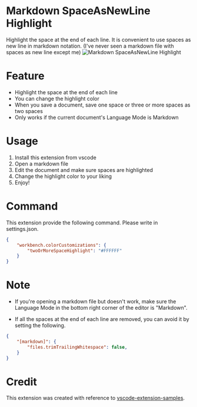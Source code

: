 # Markdown SpaceAsNewLine Highlight
Highlight the space at the end of each line. It is convenient to use spaces as new line in markdown notation. (I've never seen a markdown file with spaces as new line except me)
![Markdown SpaceAsNewLine Highlight](https://raw.github.com/wiki/Infifty/markdown-spaceAsNewLine-highlight/img/space-highlight.gif)

# Feature
- Highlight the space at the end of each line
- You can change the highlight color
- When you save a document, save one space or three or more spaces as two spaces
- Only works if the current document's Language Mode is Markdown

# Usage
1. Install this extension from vscode
2. Open a markdown file
3. Edit the document and make sure spaces are highlighted
4. Change the highlight color to your liking
5. Enjoy!

# Command
This extension provide the following command. Please write in settings.json.
``` json
{
    "workbench.colorCustomizations": {
        "twoOrMoreSpaceHighlight": "#FFFFFF"
    }
}
```

# Note
- If you're opening a markdown file but doesn't work, make sure the Language Mode in the bottom right corner of the editor is "Markdown".

- If all the spaces at the end of each line are removed, you can avoid it by setting the following.
``` json
{
    "[markdown]": {
        "files.trimTrailingWhitespace": false,
    }
}
```


# Credit
This extension was created with reference to [vscode-extension-samples](https://github.com/Microsoft/vscode-extension-samples/tree/master/helloworld-sample, "https://github.com/Microsoft/vscode-extension-samples/tree/master/helloworld-sample").
